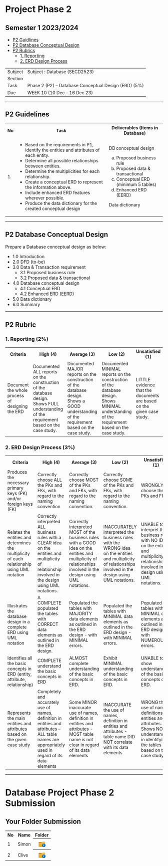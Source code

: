 # Project Phase 2
## Semester 1 2023/2024


- [P2 Guidlines](https://github.com/IzyanIzzatiK/SECD2523-Database/blob/main/project/phase%202/README.md#p2-guidelines)
- [P2 Database Conceptual Design](https://github.com/IzyanIzzatiK/SECD2523-Database/blob/main/project/phase%202/README.md#p2-database-conceptual-design)
- [P2 Rubrics](https://github.com/IzyanIzzatiK/SECD2523-Database/blob/main/project/phase%202/README.md#p2-rubric)
  - [1. Reporting](https://github.com/IzyanIzzatiK/SECD2523-Database/blob/main/project/phase%202/README.md#1-reporting-2)
  - [2. ERD Design Process ](https://github.com/IzyanIzzatiK/SECD2523-Database/blob/main/project/phase%202/README.md#2erd-design-process-3)



<table>
  <tr>
    <td>Subject</td>
    <td>Subject	:	Database (SECD2523)</td>
  </tr><tr>
    <td>Section</td>
    <td></td>
  </tr><tr>
    <td>Task</td>
    <td>Phase 2 (P2) – Database Conceptual Design (ERD) (5%)</td>
  </tr><tr>
    <td>Due</td>
    <td>WEEK 10 (10 Dec – 16 Dec 23)</td>
  </tr>
</table>

---

## P2 Guidelines

<table>
  <tr>
    <th>No</th>
    <th>Task</th>
    <th>Deliverables (Items in Database)</th>
  </tr>
  <tr>
    <td>1.</td>
    <td>
      <ul>
          <li>Based on the requirements in P1, identify the entities and attributes of each entity. </li>
          <li>Determine all possible relationships between entities. </li>
          <li>Determine the multiplicities for each relationship. </li>
          <li>Create a conceptual ERD to represent the information above. </li>
          <li>Include enhanced ERD features wherever possible. </li>
          <li>Produce the data dictionary for the created conceptual design</li>
    </td>
    <td>
      DB conceptual design
      <ol  type="a">
        <li>Proposed business rule</li>
        <li>Proposed data & transactional</li>
        <li>Conceptual ERD (minimum 5 tables)</li>
        <li>Enhanced ERD (EERD)</li>
      </ol>
      Data dictionary
    </td>
  </tr>
</table>



 ---


## P2 Database Conceptual Design
Prepare a Database conceptual design as below:
- 1.0	Introduction
- 2.0	DFD (to-be)
- 3.0	Data & Transaction requirement
  - 3.1	Proposed business rule
  - 3.2	Proposed data & transactional
- 4.0	Database conceptual design
  - 4.1	Conceptual ERD
  - 4.2	Enhanced ERD (EERD)
- 5.0	Data dictionary
- 6.0	Summary

---

## P2 Rubric

### 1. Reporting (2%)

<table>
  <tr>
    <th>Criteria</th>
    <th>High (4)</th>
    <th>Average (3)</th>
    <th>Low (2)</th>
    <th>Unsatisfied (1)</th>
  </tr>
  <tr>
    <td>Document the whole process of designing the ERD</td>
    <td>Documented ALL reports on the construction of the database design. Shows FULL understanding of the requirement based on the case study.</td>
    <td>Documented MAJOR reports on the construction of the database design. Shows a GOOD understanding of the requirement based on the case study.</td>
    <td>Documented MINIMAL reports on the construction of the database design. Shows MINIMAL understanding of the requirement based on the case study.</td>
    <td>LITTLE evidence that the documents are based on the given case study.</td>
  </tr>
</table>

### 2.	ERD Design Process (3%)

<table>
  <tr>
    <th>Criteria</th>
    <th>High (4)</th>
    <th>Average (3)</th>
    <th>Low (2)</th>
    <th>Unsatisfied (1)</th>
  </tr>
  <tr>
    <td>Produces the necessary primary keys (PK) and/or foreign keys (FK)</td>
    <td>Correctly choose ALL the PKs and FKs, with regard to the naming convention</td>
    <td>Correctly choose MOST of the PKs and FKs, with regard to the naming convention.</td>
    <td>Correctly choose SOME of the PKs and FKs, with regard to the naming convention.</td>
    <td>WRONGLY choose the PKs and FKs.</td>
  </tr>  
  <tr>
    <td>Relates the entities and determines the multiplicity of each relationship using UML notation</td>
    <td>Correctly interpreted ALL business rules with a CLEAR idea on the entities and multiplicity of relationship involved in the design using UML notations. </td>
    <td>Correctly interpreted MOST of the business rules with a GOOD idea on the entities and multiplicity of relationships involved in the design using UML notations.</td>
    <td>INACCURATELY interpreted the business rules with the WRONG idea on the entities and multiplicity of relationships involved in the design using UML notations.  </td>
    <td>UNABLE to interpret the business rules with NO IDEA on the entities and multiplicity of relationships involved in the design using UML notations.</td>
  </tr>  
  <tr>
    <td>Illustrates the database design in a complete ERD using UML notation</td>
    <td>A COMPLETE populated the tables with CORRECT data elements as outlined in the ERD design.</td>
    <td>Populated the tables with MAJORITY data elements as outlined in the ERD design - with MINIMAL errors.</td>
    <td>Populated the tables with MINIMAL data elements as outlined in the ERD design - with MINIMAL errors.</td>
    <td>Populated the tables with MINIMAL data elements as outlined in the ERD design - with NUMEROUS errors.</td>
  </tr>  
  <tr>
    <td>Identifies all the basic concepts in ERD (entity, attribute, relationship)</td>
    <td>COMPLETE understand the basic concepts in ERD</td>
    <td>ALMOST complete understanding of the basic concepts in ERD.</td>
    <td>Exhibit MINIMAL understanding of the basic concepts in ERD.</td>
    <td>UNABLE to show understanding of the basic concepts of ERD.</td>
  </tr>  
  <tr>
    <td>Represents the main entities and attributes based on the given case study</td>
    <td>Completely and accurately use of names, definition in entities and attributes – ALL table names are appropriately used in regard of its data elements</td>
    <td>Some MINOR inaccurate use of names, definition in entities and attributes - MOST table name is not clear in regard of its data elements</td>
    <td>INACCURATE the use of names, definition in entities and attributes - table name DID NOT correlate with its data elements</td>
    <td>WRONG the use of names, definitions in entities and attributes. Shows NO understanding in identifying the tables based on the case study.</td>
  </tr>
</table>

---
# Database Project Phase 2 Submission

## Your Folder Submission

<table>
  <tr>
    <th>No</th>
    <th>Name</th>
    <th>Folder</th>
  </tr>
  <tr>
    <td>1</td>
    <td>Simon</td>
    <th><a href="submission" ><img src="../images/folder.png" width="24px" height="24px" ></a></th>
  </tr>
  <tr>
    <td>2</td>
    <td>Clive</td>
    <th><a href="submission" ><img src="../images/folder.png" width="24px" height="24px" ></a></th>
  </tr>
</table>
